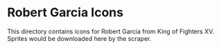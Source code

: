 # Robert Garcia Icons

This directory contains icons for Robert Garcia from King of Fighters XV.
Sprites would be downloaded here by the scraper.
